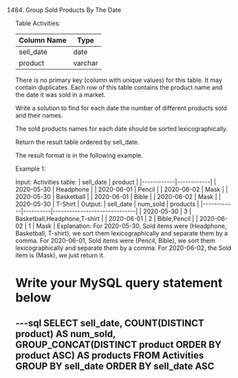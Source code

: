 1484. Group Sold Products By The Date

Table Activities:

| Column Name | Type    |
|-------------|---------|
| sell_date   | date    |
| product     | varchar |
There is no primary key (column with unique values) for this table. It may contain duplicates.
Each row of this table contains the product name and the date it was sold in a market.
 

Write a solution to find for each date the number of different products sold and their names.

The sold products names for each date should be sorted lexicographically.

Return the result table ordered by sell_date.

The result format is in the following example.

 

Example 1:

Input: 
Activities table:
| sell_date  | product    |
|------------|------------|
| 2020-05-30 | Headphone  |
| 2020-06-01 | Pencil     |
| 2020-06-02 | Mask       |
| 2020-05-30 | Basketball |
| 2020-06-01 | Bible      |
| 2020-06-02 | Mask       |
| 2020-05-30 | T-Shirt    |
Output: 
| sell_date  | num_sold | products                     |
|------------|----------|------------------------------|
| 2020-05-30 | 3        | Basketball,Headphone,T-shirt |
| 2020-06-01 | 2        | Bible,Pencil                 |
| 2020-06-02 | 1        | Mask                         |
Explanation: 
For 2020-05-30, Sold items were (Headphone, Basketball, T-shirt), we sort them lexicographically and separate them by a comma.
For 2020-06-01, Sold items were (Pencil, Bible), we sort them lexicographically and separate them by a comma.
For 2020-06-02, the Sold item is (Mask), we just return it.

# Write your MySQL query statement below
---sql
SELECT sell_date, COUNT(DISTINCT product) AS num_sold,
GROUP_CONCAT(DISTINCT product ORDER BY product ASC) AS products
FROM Activities
GROUP BY sell_date
ORDER BY sell_date ASC
---